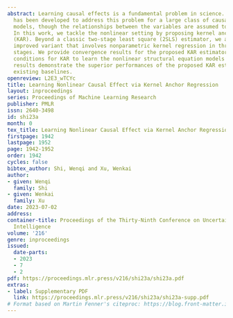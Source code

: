 ```yaml
---
abstract: Learning causal effects is a fundamental problem in science. Anchor regression
  has been developed to address this problem for a large class of causal graphical
  models, though the relationships between the variables are assumed to be linear.
  In this work, we tackle the nonlinear setting by proposing kernel anchor regression
  (KAR). Beyond a classic two-stage least square (2SLS) estimator, we also study an
  improved variant that involves nonparametric kernel regression in three separate
  stages. We provide convergence results for the proposed KAR estimators and the identifiability
  conditions for KAR to learn the nonlinear structural equation models (SEM). Experimental
  results demonstrate the superior performances of the proposed KAR estimators over
  existing baselines.
openreview: L2E3_wTCYc
title: Learning Nonlinear Causal Effect via Kernel Anchor Regression
layout: inproceedings
series: Proceedings of Machine Learning Research
publisher: PMLR
issn: 2640-3498
id: shi23a
month: 0
tex_title: Learning Nonlinear Causal Effect via Kernel Anchor Regression
firstpage: 1942
lastpage: 1952
page: 1942-1952
order: 1942
cycles: false
bibtex_author: Shi, Wenqi and Xu, Wenkai
author:
- given: Wenqi
  family: Shi
- given: Wenkai
  family: Xu
date: 2023-07-02
address:
container-title: Proceedings of the Thirty-Ninth Conference on Uncertainty in Artificial
  Intelligence
volume: '216'
genre: inproceedings
issued:
  date-parts:
  - 2023
  - 7
  - 2
pdf: https://proceedings.mlr.press/v216/shi23a/shi23a.pdf
extras:
- label: Supplementary PDF
  link: https://proceedings.mlr.press/v216/shi23a/shi23a-supp.pdf
# Format based on Martin Fenner's citeproc: https://blog.front-matter.io/posts/citeproc-yaml-for-bibliographies/
---
```

